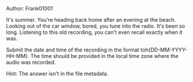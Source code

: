 Author: Frank01001

It's summer. You're heading back home after an evening at the beach. Looking out of the car window, bored, you tune into the radio. It's been so long. Listening to this old recording, you can't even recall exactly when it was.

Submit the date and time of the recording in the format toh{DD-MM-YYYY-HH-MM}. The time should be provided in the local time zone where the audio was recorded.

Hint: The answer isn't in the file metadata.

